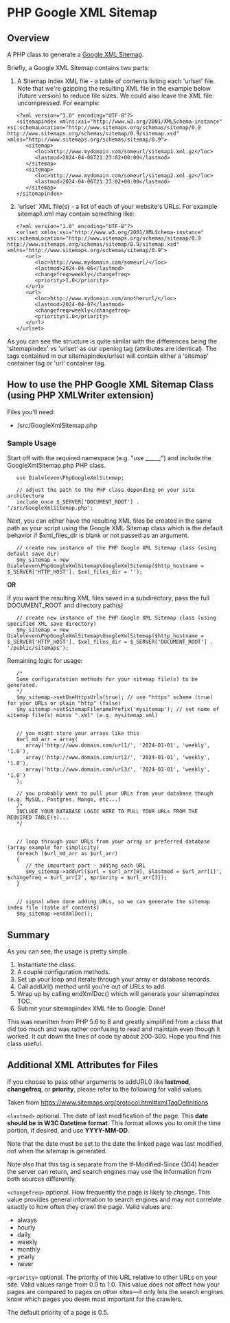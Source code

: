 # PHP Google XML Sitemap

## Overview
A PHP class to generate a [Google XML Sitemap](https://developers.google.com/search/docs/crawling-indexing/sitemaps/overview).

Briefly, a Google XML Sitemap contains two parts:

1. A Sitemap Index XML file - a table of contents listing each 'urlset' file. Note that we're gzipping the resulting XML file in the example below (future version) to reduce file sizes. We could also leave the XML file uncompressed. For example:

```
   <?xml version="1.0" encoding="UTF-8"?>
   <sitemapindex xmlns:xsi="http://www.w3.org/2001/XMLSchema-instance" xsi:schemaLocation="http://www.sitemaps.org/schemas/sitemap/0.9 http://www.sitemaps.org/schemas/sitemap/0.9/sitemap.xsd" xmlns="http://www.sitemaps.org/schemas/sitemap/0.9">
      <sitemap>
         <loc>http://www.mydomain.com/someurl/sitemap1.xml.gz</loc>
         <lastmod>2024-04-06T21:23:02+00:00</lastmod>
      </sitemap>
      <sitemap>
         <loc>http://www.mydomain.com/someurl/sitemap2.xml.gz</loc>
         <lastmod>2024-04-06T21:23:02+00:00</lastmod>
      </sitemap>
   </sitemapindex>
```

2. 'urlset' XML file(s) - a list of each of your website's URLs. For example sitemap1.xml may contain something like:

```
   <?xml version="1.0" encoding="UTF-8"?>
   <urlset xmlns:xsi="http://www.w3.org/2001/XMLSchema-instance" xsi:schemaLocation="http://www.sitemaps.org/schemas/sitemap/0.9 http://www.sitemaps.org/schemas/sitemap/0.9/sitemap.xsd" xmlns="http://www.sitemaps.org/schemas/sitemap/0.9">
      <url>
         <loc>http://www.mydomain.com/someurl/</loc>
         <lastmod>2024-04-06</lastmod>
         <changefreq>weekly</changefreq>
         <priority>1.0</priority>
      </url>
      <url>
         <loc>http://www.mydomain.com/anotherurl/</loc>
         <lastmod>2024-04-07</lastmod>
         <changefreq>weekly</changefreq>
         <priority>1.0</priority>
      </url>
   </urlset>
```

As you can see the structure is quite similar with the differences being the 'sitemapindex' vs 'urlset' as our opening tag (attributes are identical). The tags contained in our sitemapindex/urlset will contain either a 'sitemap' container tag or 'url' container tag.


## How to use the PHP Google XML Sitemap Class (using PHP XMLWriter extension)

Files you'll need:

- /src/GoogleXmlSitemap.php

### Sample Usage
Start off with the required namespace (e.g. "use _____;") and include the GoogleXmlSitemap.php PHP class.
```
   use Dialeleven\PhpGoogleXmlSitemap;

   // adjust the path to the PHP class depending on your site architecture
   include_once $_SERVER['DOCUMENT_ROOT'] . '/src/GoogleXmlSitemap.php';
```

Next, you can either have the resulting XML files be created in the same path as your script using the Google XML Sitemap class which is the default behavior if $xml_files_dir is blank or not passed as an argument.

```
   // create new instance of the PHP Google XML Sitemap class (using default save dir)
   $my_sitemap = new Dialeleven\PhpGoogleXmlSitemap\GoogleXmlSitemap($http_hostname = $_SERVER['HTTP_HOST'], $xml_files_dir = '');
```

**OR**

If you want the resulting XML files saved in a subdirectory, pass the full DOCUMENT_ROOT and directory path(s)

```
   // create new instance of the PHP Google XML Sitemap class (using specified XML save directory)
   $my_sitemap = new Dialeleven\PhpGoogleXmlSitemap\GoogleXmlSitemap($http_hostname = $_SERVER['HTTP_HOST'], $xml_files_dir = $_SERVER['DOCUMENT_ROOT'] . '/public/sitemaps');

```

Remaining logic for usage:
```
   /*
   Some configuratation methods for your sitemap file(s) to be generated.
   */
   $my_sitemap->setUseHttpsUrls(true); // use "https" scheme (true) for your URLs or plain "http" (false)
   $my_sitemap->setSitemapFilenamePrefix('mysitemap'); // set name of sitemap file(s) minus ".xml" (e.g. mysitemap.xml)
   

   // you might store your arrays like this
   $url_md_arr = array(
      array('http://www.domain.com/url1/', '2024-01-01', 'weekly', '1.0'),
      array('http://www.domain.com/url2/', '2024-01-01', 'weekly', '1.0'),
      array('http://www.domain.com/url3/', '2024-01-01', 'weekly', '1.0')
   );

   // you probably want to pull your URLs from your database though (e.g. MySQL, Postgres, Mongo, etc...)
   /*
   INCLUDE YOUR DATABASE LOGIC HERE TO PULL YOUR URLs FROM THE REQUIRED TABLE(s)...
   */


   // loop through your URLs from your array or preferred database (array example for simplicity)
   foreach ($url_md_arr as $url_arr)
   {
      // the important part - adding each URL
      $my_sitemap->addUrl($url = $url_arr[0], $lastmod = $url_arr[1]', $changefreq = $url_arr[2', $priority = $url_arr[3]);
   }


   // signal when done adding URLs, so we can generate the sitemap index file (table of contents)
   $my_sitemap->endXmlDoc();
```

## Summary

As you can see, the usage is pretty simple. 

1. Instantiate the class.
2. A couple configuration methods.
3. Set up your loop and iterate through your array or database records.
4. Call addUrl() method until you're out of URLs to add.
5. Wrap up by calling endXmlDoc() which will generate your sitemapindex TOC.
6. Submit your sitemapindex XML file to Google. Done!

This was rewritten from PHP 5.6 to 8 and greatly simplified from a class that
did too much and was rather confusing to read and maintain even though it worked.
It cut down the lines of code by about 200-300. Hope you find this class useful.

## Additional XML Attributes for <urlset> Files

If you choose to pass other arguments to addURL() like **lastmod**, **changefreq**, or **priority**, please refer to the following for valid values.

Taken from https://www.sitemaps.org/protocol.html#xmlTagDefinitions

```<lastmod>``` optional.
The date of last modification of the page. This **date should be in W3C Datetime format**. This format allows you to omit the time portion, if desired, and use **YYYY-MM-DD**.

Note that the date must be set to the date the linked page was last modified, not when the sitemap is generated.

Note also that this tag is separate from the If-Modified-Since (304) header the server can return, and search engines may use the information from both sources differently.

```<changefreq>``` optional.
How frequently the page is likely to change. This value provides general information to search engines and may not correlate exactly to how often they crawl the page. Valid values are:

* always
* hourly
* daily
* weekly
* monthly
* yearly
* never

```<priority>``` optional.
The priority of this URL relative to other URLs on your site. Valid values range from 0.0 to 1.0. This value does not affect how your pages are compared to pages on other sites—it only lets the search engines know which pages you deem most important for the crawlers.

The default priority of a page is 0.5.